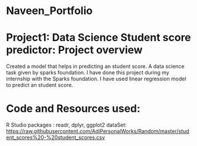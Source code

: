 # Naveen_Portfolio

# Project1: Data Science Student score predictor: Project overview
Created a model that helps in predicting an student score.
A data science task given by sparks foundation.
I have done this project during my internship with the Sparks foundation.
I have used linear regression model to predict an student score.

# Code and Resources used:
R Studio
packages : readr, dplyr, ggplot2
dataSet: https://raw.githubusercontent.com/AdiPersonalWorks/Random/master/student_scores%20-%20student_scores.csv



